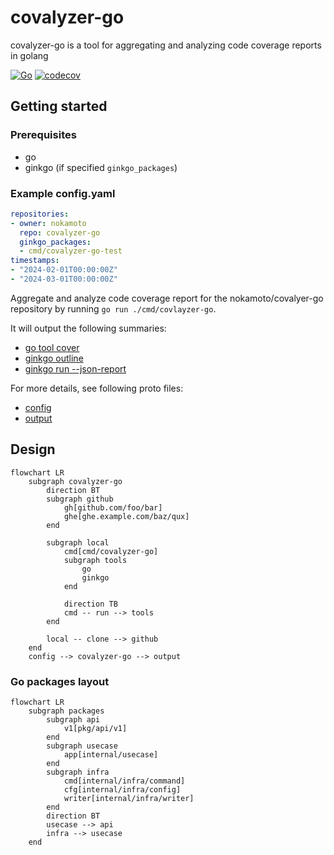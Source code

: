 # covalyzer-go
covalyzer-go is a tool for aggregating and analyzing code coverage reports in golang

[![Go](https://github.com/nokamoto/covalyzer-go/actions/workflows/ci.yaml/badge.svg)](https://github.com/nokamoto/covalyzer-go/actions/workflows/ci.yaml)
[![codecov](https://codecov.io/gh/nokamoto/covalyzer-go/graph/badge.svg?token=XKC39T8E06)](https://codecov.io/gh/nokamoto/covalyzer-go)

## Getting started

### Prerequisites
- go
- ginkgo (if specified `ginkgo_packages`)

### Example config.yaml

```yaml
repositories:
- owner: nokamoto
  repo: covalyzer-go
  ginkgo_packages:
  - cmd/covalyzer-go-test
timestamps:
- "2024-02-01T00:00:00Z"
- "2024-03-01T00:00:00Z"
```

Aggregate and analyze code coverage report for the nokamoto/covalyer-go repository by running `go run ./cmd/covlayzer-go`.

It will output the following summaries:
- [go tool cover](./examples/covalyzer.csv) 
- [ginkgo outline](./examples/covalyzer-ginkgo-outline.csv)
- [ginkgo run --json-report](./examples/covalyzer-ginkgo-report.csv)

For more details, see following proto files:
- [config](./api/v1/config.proto)
- [output](./api/v1/covalyzer.proto)

## Design
```mermaid
flowchart LR
    subgraph covalyzer-go
        direction BT
        subgraph github
            gh[github.com/foo/bar]
            ghe[ghe.example.com/baz/qux]
        end

        subgraph local
            cmd[cmd/covalyzer-go]
            subgraph tools
                go
                ginkgo
            end

            direction TB
            cmd -- run --> tools
        end

        local -- clone --> github
    end
    config --> covalyzer-go --> output
```

### Go packages layout

```mermaid
flowchart LR
    subgraph packages
        subgraph api
            v1[pkg/api/v1]
        end
        subgraph usecase
            app[internal/usecase]
        end
        subgraph infra
            cmd[internal/infra/command]
            cfg[internal/infra/config]
            writer[internal/infra/writer]
        end
        direction BT
        usecase --> api
        infra --> usecase
    end
```
